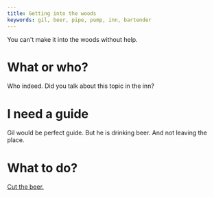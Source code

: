 ```yaml
---
title: Getting into the woods
keywords: gil, beer, pipe, pump, inn, bartender
---
```


You can't make it into the woods without help.

# What or who?
Who indeed. Did you talk about this topic in the inn?

# I need a guide
Gil would be perfect guide. But he is drinking beer. And not leaving the place.

# What to do?
[Cut the beer.](040-beer.md)
